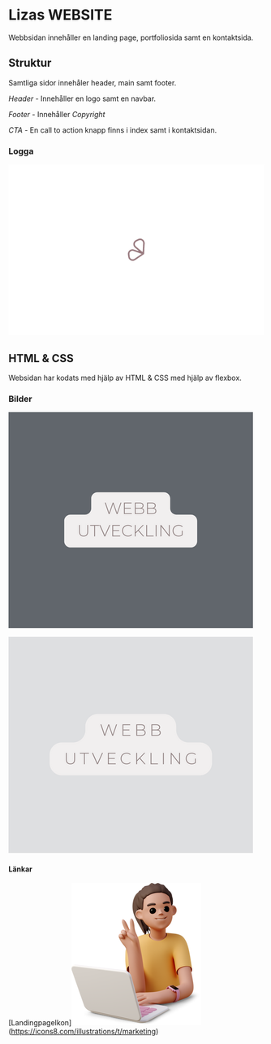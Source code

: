 # Lizas WEBSITE
Webbsidan innehåller en landing page, portfoliosida samt en kontaktsida.

## Struktur
Samtliga sidor innehåler header, main samt footer.

_*Header*_ - Innehåller en logo samt en navbar.

_*Footer*_ - Innehåller _Copyright_

_*CTA*_ - En call to action knapp finns i index samt i kontaktsidan.

### Logga
![Logga Fjäril](images/icon_butterfly.png) 

## HTML & CSS

Websidan har kodats med hjälp av HTML & CSS med hjälp av flexbox.

### Bilder
![Portfolio1](images/webb.png.png)

![Portfolio2](images/webmark.png)

#### Länkar

[LandingpageIkon]![Tjej med dator](images/casual-life-3d-young-woman-working-on-laptop-and-showing-v-sign.png) (https://icons8.com/illustrations/t/marketing)








 
